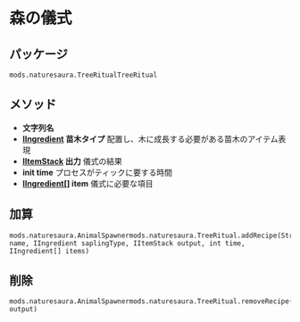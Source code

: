 # 森の儀式

## パッケージ
```zenscript
mods.naturesaura.TreeRitualTreeRitual
```

## メソッド
- **文字列名**
- **[IIngredient](/Vanilla/Variable_Types/IIngredient) 苗木タイプ** 配置し、木に成長する必要がある苗木のアイテム表現
- **[IItemStack](/Vanilla/Items/IItemStack) 出力** 儀式の結果
- **init time** プロセスがティックに要する時間
- **[IIngredient[]](/Vanilla/Variable_Types/IIngredient) item** 儀式に必要な項目

## 加算

```zenscript
mods.naturesaura.AnimalSpawnermods.naturesaura.TreeRitual.addRecipe(String name, IIngredient saplingType, IItemStack output, int time, IIngredient[] items)
```

## 削除

```zenscript
mods.naturesaura.AnimalSpawnermods.naturesaura.TreeRitual.removeRecipe(IItemStack output)
```